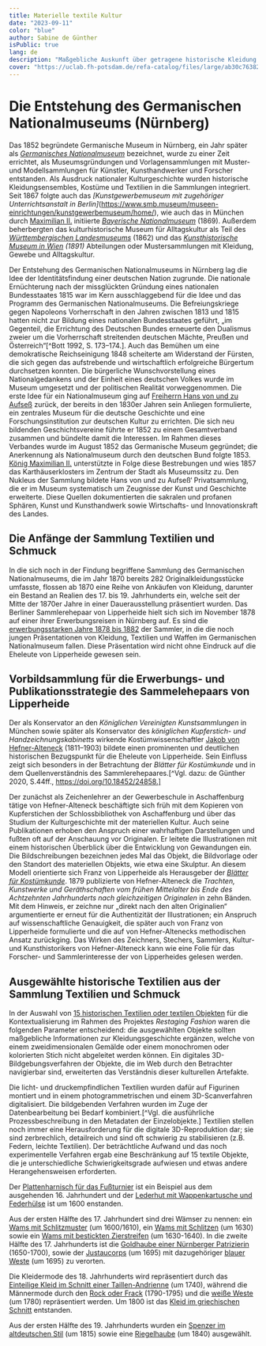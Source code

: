 ```yaml
---
title: Materielle textile Kultur
date: "2023-09-11"
color: "blue"
author: Sabine de Günther
isPublic: true
lang: de
description: "Maßgebliche Auskunft über getragene historische Kleidung geben die oft fragilen historischen Textilien; sie erweitern die Informationen aus Bild- und Schriftquellen um die Objekthaftigkeit und Materialität selbst. Mittels einer Kombination aus 3D-Scan und photogrammetrischer Erfassung konnten für 15 ausgewählte textile Ensembles aus dem Germanischen Nationalmuseum navigierbare 3D-Modelle erstellt werden."
cover: "https://uclab.fh-potsdam.de/refa-catalog/files/large/ab30c76382676009f19ed73c92bde7daf303b39f.jpg"
---
```

# Die Entstehung des Germanischen Nationalmuseums (Nürnberg)
Das 1852 begründete Germanische Museum in Nürnberg, ein Jahr später als *[Germanisches Nationalmuseum](https://www.gnm.de)* bezeichnet, wurde zu einer Zeit errichtet, als Museumsgründungen und Vorlagensammlungen mit Muster- und Modellsammlungen für Künstler, Kunsthandwerker und Forscher entstanden. Als Ausdruck nationaler Kulturgeschichte wurden historische Kleidungsensembles, Kostüme und Textilien in die Sammlungen integriert. Seit 1867 folgte auch das *[Kunstgewerbemuseum mit zugehöriger Unterrichtsanstalt in Berlin]*(https://www.smb.museum/museen-einrichtungen/kunstgewerbemuseum/home/), wie auch das in München durch [Maximilian II.](https://uclab.fh-potsdam.de/refa-catalog/api/resources/67423) initiierte *[Bayerische Nationalmuseum](https://d-nb.info/gnd/2005502-X)* (1869). Außerdem beherbergten das kulturhistorische Museum für Alltagskultur als Teil des *[Württembergischen Landesmuseums](https://www.landesmuseum-stuttgart.de)* (1862) und das *[Kunsthistorische Museum in Wien](https://www.khm.at) (1891)* Abteilungen oder Mustersammlungen mit Kleidung, Gewebe und Alltagskultur.

Der Entstehung des Germanischen Nationalmuseums in Nürnberg lag die Idee der Identitätsfindung einer deutschen Nation zugrunde. Die nationale Ernüchterung nach der missglückten Gründung eines nationalen Bundesstaates 1815 war im Kern ausschlaggebend für die Idee und das Programm des Germanischen Nationalmuseums. Die Befreiungskriege gegen Napoleons Vorherrschaft in den Jahren zwischen 1813 und 1815 hatten nicht zur Bildung eines nationalen Bundesstaates geführt, „im Gegenteil, die Errichtung des Deutschen Bundes erneuerte den Dualismus zweier um die Vorherrschaft streitenden deutschen Mächte, Preußen und Österreich“[^Bott 1992, S. 173–174.]. Auch das Bemühen um eine demokratische Reichseinigung 1848 scheiterte am Widerstand der Fürsten, die sich gegen das aufstrebende und wirtschaftlich erfolgreiche Bürgertum durchsetzen konnten. Die bürgerliche Wunschvorstellung eines Nationalgedankens und der Einheit eines deutschen Volkes wurde im Museum umgesetzt und der politischen Realität vorweggenommen. Die erste Idee für ein Nationalmuseum ging auf [Freiherrn Hans von und zu Aufseß](https://uclab.fh-potsdam.de/refa-catalog/api/resources/67424) zurück, der bereits in den 1830er Jahren sein Anliegen formulierte, ein zentrales Museum für die deutsche Geschichte und eine Forschungsinstitution zur deutschen Kultur zu errichten. Die sich neu bildenden Geschichtsvereine führte er 1852 zu einem Gesamtverband zusammen und bündelte damit die Interessen. Im Rahmen dieses Verbandes wurde im August 1852 das Germanische Museum gegründet; die Anerkennung als Nationalmuseum durch den deutschen Bund folgte 1853. [König Maximilian II.](https://uclab.fh-potsdam.de/refa-catalog/api/resources/67423) unterstützte in Folge diese Bestrebungen und wies 1857 das Karthäuserklosters im Zentrum der Stadt als Museumssitz zu. Den Nukleus der Sammlung bildete Hans von und zu Aufseß‘ Privatsammlung, die er im Museum systematisch um Zeugnisse der Kunst und Geschichte erweiterte. Diese Quellen dokumentierten die sakralen und profanen Sphären, Kunst und Kunsthandwerk sowie Wirtschafts- und Innovationskraft des Landes.

## Die Anfänge der Sammlung Textilien und Schmuck
In die sich noch in der Findung begriffene Sammlung des Germanischen Nationalmuseums, die im Jahr 1870 bereits 282 Originalkleidungsstücke umfasste, flossen ab 1870 eine Reihe von Ankäufen von Kleidung, darunter ein Bestand an Realien des 17. bis 19. Jahrhunderts ein, welche seit der Mitte der 1870er Jahre in einer Dauerausstellung präsentiert wurden. 
Das Berliner Sammlerehepaar von Lipperheide hielt sich sich im November 1878 auf einer ihrer Erwerbungsreisen in Nürnberg auf. Es sind die [erwerbungsstarken Jahre 1878 bis 1882](https://uclab.fh-potsdam.de/refa-catalog/api/resources/67422) der Sammler, in die die noch jungen Präsentationen von Kleidung, Textilien und Waffen im Germanischen Nationalmuseum fallen. Diese Präsentation wird nicht ohne Eindruck auf die Eheleute von Lipperheide gewesen sein.
## Vorbildsammlung für die Erwerbungs- und Publikationsstrategie des Sammelehepaars von Lipperheide
Der als Konservator an den *Königlichen Vereinigten Kunstsammlungen* in München sowie später als Konservator des *königlichen Kupferstich- und Handzeichnungskabinetts* wirkende Kostümwissenschaftler [Jakob von Hefner-Alteneck](https://uclab.fh-potsdam.de/refa-catalog/api/resources/38992) (1811–1903) bildete einen prominenten und deutlichen historischen Bezugspunkt für die Eheleute von Lipperheide. Sein Einfluss zeigt sich besonders in der Betrachtung der *Blätter für Kostümkunde* und in dem Quellenverständnis des Sammlerehepaares.[^Vgl. dazu: de Günther 2020, S.44ff., https://doi.org/10.18452/24858.]

Der zunächst als Zeichenlehrer an der Gewerbeschule in Aschaffenburg tätige von Hefner-Alteneck beschäftigte sich früh mit dem Kopieren von Kupferstichen der Schlossbibliothek von Aschaffenburg und über das Studium der Kulturgeschichte mit der materiellen Kultur. Auch seine Publikationen erhoben den Anspruch einer wahrhaftigen Darstellungen und fußten oft auf der Anschauung vor Originalen. Er leitete die Illustrationen mit einem historischen Überblick über die Entwicklung von Gewandungen ein. Die Bildschreibungen bezeichnen jedes Mal das Objekt, die Bildvorlage oder den Standort des materiellen Objekts, wie etwa eine Skulptur. An diesem Modell orientierte sich Franz von Lipperheide als Herausgeber der *[Blätter für Kostümkunde](https://uclab.fh-potsdam.de/refa-catalog/api/resources/17794)*.
1879 publizierte von Hefner-Alteneck die *Trachten, Kunstwerke und Geräthschaften vom frühen Mittelalter bis Ende des Achtzehnten Jahrhunderts nach gleichzeitigen Originalen* in zehn Bänden. Mit dem Hinweis, er zeichne nur „direkt nach den alten Originalien“ argumentierte er erneut für die Authentizität der Illustrationen; ein Anspruch auf wissenschaftliche Genauigkeit, die später auch von Franz von Lipperheide formulierte und die auf von Hefner-Altenecks methodischen Ansatz zurückging. Das Wirken des Zeichners, Stechers, Sammlers, Kultur- und Kunsthistorikers von Hefner-Alteneck kann wie eine Folie für das Forscher- und Sammlerinteresse der von Lipperheides gelesen werden.

## Ausgewählte historische Textilien aus der Sammlung Textilien und Schmuck
In der Auswahl von [15 historischen Textilien oder textilen Objekten](https://uclab.fh-potsdam.de/refa-catalog/api/resources/45212) für die Kontextualisierung im Rahmen des Projektes *Restaging Fashion* waren die folgenden Parameter entscheidend: die ausgewählten Objekte sollten maßgebliche Informationen zur Kleidungsgeschichte ergänzen, welche von einem zweidimensionalen Gemälde oder einem  monochromen oder kolorierten Stich nicht abgeleitet werden können. Ein digitales 3D-Bildgebungsverfahren der Objekte, die im Web durch den Betrachter navigierbar sind, erweiterten das Verständnis dieser kulturellen Artefakte. 

Die licht- und druckempfindlichen Textilien wurden dafür auf Figurinen montiert und in einem photogrammetrischen und einem 3D-Scanverfahren digitalisiert. Die bildgebenden Verfahren wurden im Zuge der Datenbearbeitung bei Bedarf kombiniert.[^Vgl. die ausführliche Prozessbeschreibung in den Metadaten der Einzelobjekte.] Textilien stellen noch immer eine Herausforderung für die digitale 3D-Reproduktion dar; sie sind zerbrechlich, detailreich und sind oft schwierig zu stabilisieren (z.B. Federn, leichte Textilien). Der beträchtliche Aufwand und das noch experimentelle Verfahren ergab eine Beschränkung auf 15 textile Objekte, die je unterschiedliche Schwierigkeitsgrade aufwiesen und etwas andere Herangehensweisen erforderten.

Der [Plattenharnisch für das Fußturnier](https://uclab.fh-potsdam.de/refa-catalog/api/resources/19630) ist ein Beispiel aus dem ausgehenden 16. Jahrhundert und der [Lederhut mit Wappenkartusche und Federhülse](https://uclab.fh-potsdam.de/refa-catalog/api/resources/25338) ist um 1600 enstanden.

Aus der ersten Hälfte des 17. Jahrhundert sind drei Wämser zu nennen: ein [Wams mit Schlitzmuster](https://uclab.fh-potsdam.de/refa-catalog/api/resources/19078) (um 1600/1610), ein [Wams mit Schlitzen](https://uclab.fh-potsdam.de/refa-catalog/api/resources/19898) (um 1630) sowie ein [Wams mit bestickten Zierstreifen](https://uclab.fh-potsdam.de/refa-catalog/api/resources/19905) (um 1630-1640). In die zweite Hälfte des 17. Jahrhunderts ist die [Goldhaube einer Nürnberger Patrizierin](https://uclab.fh-potsdam.de/refa-catalog/api/resources/19903) (1650-1700), sowie der [Justaucorps](https://uclab.fh-potsdam.de/refa-catalog/api/resources/18851) (um 1695) mit dazugehöriger [blauer Weste](https://uclab.fh-potsdam.de/refa-catalog/api/resources/18844) (um 1695) zu verorten.

Die Kleidermode des 18. Jahrhunderts wird repräsentiert durch das [Einteilige Kleid im Schnitt einer Taillen-Andrienne](https://uclab.fh-potsdam.de/refa-catalog/api/resources/19625) (um 1740), während die Männermode durch den [Rock oder Frack](https://uclab.fh-potsdam.de/refa-catalog/api/resources/19110) (1790-1795) und die [weiße Weste](https://uclab.fh-potsdam.de/refa-catalog/api/resources/18828) (um 1780) repräsentiert werden. Um 1800 ist das [Kleid im griechischen Schnitt](https://uclab.fh-potsdam.de/refa-catalog/api/resources/19901) entstanden. 

Aus der ersten Hälfte des 19. Jahrhunderts wurden ein [Spenzer im altdeutschen Stil](https://uclab.fh-potsdam.de/refa-catalog/api/resources/18742) (um 1815) sowie eine [Riegelhaube](https://uclab.fh-potsdam.de/refa-catalog/api/resources/19618) (um 1840) ausgewählt.
